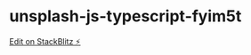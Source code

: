 # unsplash-js-typescript-fyim5t

[Edit on StackBlitz ⚡️](https://stackblitz.com/edit/unsplash-js-typescript-fyim5t)